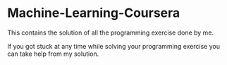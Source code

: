 # Machine-Learning-Coursera

This contains the solution of all the programming exercise done by me.

If you got stuck at any time while solving your programming exercise you can take help from my solution.

